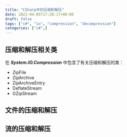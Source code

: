 ```yaml
---
title: "CSharp中的压缩和解压"
date: 2021-04-05T17:28:17+08:00
draft: false
tags: ["c#", "io", "compression", "decompression"]
categories: ["c#",]
---
```


## 压缩和解压相关类

在 ***System.IO.Compression*** 中包含了有关压缩和解压的类：

* ZipFile
* ZipArchive
* ZipArchiveEntry
* DeflateStream
* GZipStream

## 文件的压缩和解压

## 流的压缩和解压
